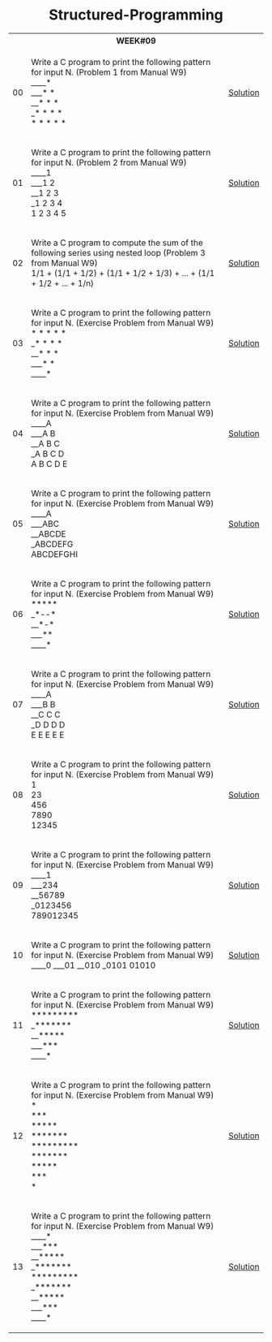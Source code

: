 <h1 align="center"> Structured-Programming </h1>

<table>

  <tr>
    <th colspan="3", style="text-align: center"><b>WEEK#09</b></th>
  </tr>
  
  <tr>
    <td>00</td>
    <td>
      <p>
      Write a C program to print the following pattern for input N. (Problem 1 from Manual W9) <br>
      ____*<br>
      ___* *<br>
      __* * *<br>
      _* * * *<br>
      * * * * *<br>
      </p>
    </td>
    <td><a href="" target="_blank">Solution</a></td>
  </tr>
  
  <tr>
    <td>01</td>
    <td>
      <p>
      Write a C program to print the following pattern for input N. (Problem 2 from Manual W9) <br>
      ____1<br>
      ___1 2<br>
      __1 2 3<br>
      _1 2 3 4<br>
      1 2 3 4 5<br>
      </p>
    </td>
    <td><a href="" target="_blank">Solution</a></td>
  </tr>
  
  <tr>
    <td>02</td>
    <td>
      <p>
      Write a C program to compute the sum of the following series using nested loop (Problem 3 from Manual W9)<br>
      1/1 + (1/1 + 1/2) + (1/1 + 1/2 + 1/3) + ... + (1/1 + 1/2 + ... + 1/n)
      </p>
    </td>
    <td><a href="" target="_blank">Solution</a></td>
  </tr>
  
  <tr>
    <td>03</td>
    <td>
      <p>
      Write a C program to print the following pattern for input N. (Exercise Problem from Manual W9) <br>
      * * * * *<br>
      _* * * *<br>
      __* * *<br>
      ___* *<br>
      ____*<br>
      </p>
    </td>
    <td><a href="" target="_blank">Solution</a></td>
  </tr>
  
  
  <tr>
    <td>04</td>
    <td>
      <p>
      Write a C program to print the following pattern for input N. (Exercise Problem from Manual W9) <br>
        ____A<br>
        ___A B<br>
        __A B C<br>
        _A B C D<br>
        A B C D E<br>
      </p>
    </td>
    <td><a href="" target="_blank">Solution</a></td>
  </tr>
  
  
  <tr>
    <td>05</td>
    <td>
      <p>
      Write a C program to print the following pattern for input N. (Exercise Problem from Manual W9) <br>
        ____A<br>
        ___ABC<br>
        __ABCDE<br>
        _ABCDEFG<br>
        ABCDEFGHI<br>
      </p>
    </td>
    <td><a href="" target="_blank">Solution</a></td>
  </tr>
  
  
  <tr>
    <td>06</td>
    <td>
      <p>
      Write a C program to print the following pattern for input N. (Exercise Problem from Manual W9) <br>
      ***** <br>
      _*--* <br>
      __*-* <br>
      ___** <br>
      ____* <br>
      </p>
    </td>
    <td><a href="" target="_blank">Solution</a></td>
  </tr>
  
  
  
  <tr>
    <td>07</td>
    <td>
      <p>
      Write a C program to print the following pattern for input N. (Exercise Problem from Manual W9) <br>
      ____A<br>
      ___B B<br>
      __C C C<br>
      _D D D D<br>
      E E E E E<br>
      </p>
    </td>
    <td><a href="" target="_blank">Solution</a></td>
  </tr>
  
  
  
  <tr>
    <td>08</td>
    <td>
      <p>
      Write a C program to print the following pattern for input N. (Exercise Problem from Manual W9) <br>
      1<br>
      23<br>
      456<br>
      7890<br>
      12345<br>
      </p>
    </td>
    <td><a href="" target="_blank">Solution</a></td>
  </tr>
  
  
  
  <tr>
    <td>09</td>
    <td>
      <p>
      Write a C program to print the following pattern for input N. (Exercise Problem from Manual W9) <br>
      ____1<br>
      ___234<br>
      __56789<br>
      _0123456<br>
      789012345<br>
      </p>
    </td>
    <td><a href="" target="_blank">Solution</a></td>
  </tr>
  
  
  
  <tr>
    <td>10</td>
    <td>
      <p>
      Write a C program to print the following pattern for input N. (Exercise Problem from Manual W9) <br>
         ____0
         ___01
         __010
         _0101
         01010
      </p>
    </td>
    <td><a href="" target="_blank">Solution</a></td>
  </tr>
  
  
  
  <tr>
    <td>11</td>
    <td>
      <p>
      Write a C program to print the following pattern for input N. (Exercise Problem from Manual W9) <br>
      *********<br>
      _*******<br>
      __*****<br>
      ___***<br>
      ____*<br>
      </p>
    </td>
    <td><a href="" target="_blank">Solution</a></td>
  </tr>
  
  
  
  <tr>
    <td>12</td>
    <td>
      <p>
      Write a C program to print the following pattern for input N. (Exercise Problem from Manual W9) <br>
      *<br>
      *** <br>
      *****<br>
      *******<br>
      *********<br>
      *******<br>
      *****<br>
      ***<br>
      *<br>
      </p>
    </td>
    <td><a href="" target="_blank">Solution</a></td>
  </tr>
  
  
  
  <tr>
    <td>13</td>
    <td>
      <p>
      Write a C program to print the following pattern for input N. (Exercise Problem from Manual W9) <br>
      ____*<br>
      ___*** <br>
      __*****<br>
      _*******<br>
      *********<br>
      _*******<br>
      __*****<br>
      ___***   <br>
      ____*<br>
      </p>
    </td>
    <td><a href="" target="_blank">Solution</a></td>
  </tr>
  
  
  
  <!---  
  <tr>
    <td>02.</td>
    <td>
      <p></p>
    </td>
    <td><a href="" target="_blank">Solution</a></td>
  </tr>

  <tr>
    <td>SL</td>
    <td>
      <p>Problem Description</p>
    </td>
    <td><a href="" target="_blank">Solution</a></td>
  </tr>
  --->
  
</table>
